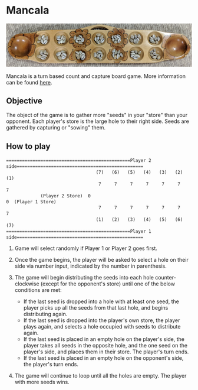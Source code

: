 # Mancala

![Mancala Board](https://github.com/csbolivar1/Mancala/blob/master/Images/MancalaBoard.jpg)

Mancala is a turn based count and capture board game. More information can be found [here](https://en.wikipedia.org/wiki/Mancala "Mancala Wiki").

## Objective
The object of the game is to gather more "seeds" in your "store" than your opponent. Each player's store is the large hole to their right side. 
Seeds are gathered by capturing or "sowing" them.

## How to play 
```
===============================================Player 2 side================================================
                                  (7)   (6)   (5)   (4)   (3)   (2)   (1)                              
                                   7     7     7     7     7     7     7
             (Player 2 Store)  0                                           0  (Player 1 Store)
                                   7     7     7     7     7     7     7
                                  (1)   (2)   (3)   (4)   (5)   (6)   (7)
===============================================Player 1 side================================================
```
1. Game will select randomly if Player 1 or Player 2 goes first.

2. Once the game begins, the player will be asked to select a hole on their side via number input, indicated by the number in parenthesis.

3. The game will begin distributing the seeds into each hole counter-clockwise (except for the opponent's store) until one of the below conditions are met:

    * If the last seed is dropped into a hole with at least one seed, the player picks up all the seeds from that last hole, and begins distributing again.
	* If the last seed is dropped into the player's own store, the player plays again, and selects a hole
		occupied with seeds to distribute again.
	* If the last seed is placed in an empty hole on the player's side, the player takes all seeds in the opposite 
		hole, and the one seed on the player's side, and places them in their store. The player's turn ends.
	* If the last seed is placed in an empty hole on the opponent's side, the player's turn ends.
	
4. The game will continue to loop until all the holes are empty. The player with more seeds wins.

